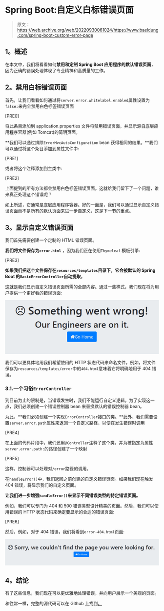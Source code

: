 # Spring Boot:自定义白标错误页面

> 原文：<https://web.archive.org/web/20220930061024/https://www.baeldung.com/spring-boot-custom-error-page>

## **1。概述**

在本文中，我们将看看如何**禁用和定制 Spring Boot 应用程序的默认错误页面**，因为正确的错误处理体现了专业精神和高质量的工作。

## **2。禁用白标错误页面**

首先，让我们看看如何通过将`server.error.whitelabel.enabled`属性设置为`false:`来完全禁用白色标签错误页面

[PRE0]

将此条目添加到 application.properties 文件将禁用错误页面，并显示源自底层应用程序容器(例如 Tomcat)的简明页面。

**我们可以通过排除`ErrorMvcAutoConfiguration` bean 获得相同的结果。**我们可以通过将这个条目添加到属性文件中:

[PRE1]

或者将这个注释添加到主类中:

[PRE2]

上面提到的所有方法都会禁用白色标签错误页面。这就给我们留下了一个问题，谁来真正处理这个错误呢？

如上所述，它通常是底层应用程序容器。好的一面是，我们可以通过显示自定义错误页面而不是所有的默认页面来进一步自定义，这是下一节的重点。

## **3。显示自定义错误页面**

我们首先需要创建一个定制的 HTML 错误页面。

**我们将文件保存为`error.html`** ，因为我们正在使用`Thymeleaf` 模板引擎:

[PRE3]

**如果我们把这个文件保存在`resources/templates`目录下，它会被默认的 Spring Boot 的`BasicErrorController`自动提取**。

这就是我们显示自定义错误页面所需的全部内容。通过一些样式，我们现在将为用户提供一个更好看的错误页面:

[![Spring Boot Custom Error Page](img/a2654c55a79da3c96d271d82a73a1e50.png)](/web/20221218220601/https://www.baeldung.com/wp-content/uploads/2018/04/error1.png)

我们可以更具体地用我们希望使用的 HTTP 状态代码来命名文件，例如，将文件保存为`resources/templates/error`中的`404.html`意味着它将明确地用于 404 错误。

### 3.1.一个习俗`ErrorController`

到目前为止的限制是，当错误发生时，我们不能运行自定义逻辑。为了实现这一点，我们必须创建一个错误控制器 bean 来替换默认的错误控制器 bean。

为此，**我们必须创建一个实现`ErrorController`接口的类。**此外，我们需要设置`server.error.path`属性来返回一个自定义路径，以便在发生错误时调用

[PRE4]

在上面的代码片段中，我们还用`@Controller`注释了这个类，并为被指定为属性`server.error.path:`的路径创建了一个映射

[PRE5]

这样，控制器可以处理对`/error`路径的调用。

在`handleError()`中，我们返回之前创建的自定义错误页面。如果我们现在触发 404 错误，将显示我们的自定义页面。

**让我们进一步增强`handleError()`来显示不同错误类型的特定错误页面。**

例如，我们可以专门为 404 和 500 错误类型设计精美的页面。然后，我们可以使用错误的 HTTP 状态代码来确定要显示的合适的错误页面:

[PRE6]

然后，例如，对于 404 错误，我们将看到`error-404.html`页面:

[![error404](img/2bac17664f228c6e30a828e5090329fd.png)](/web/20221218220601/https://www.baeldung.com/wp-content/uploads/2018/04/error404.png)

## **4。结论**

有了这些信息，我们现在可以更优雅地处理错误，并向用户展示一个美观的页面。

和往常一样，完整的源代码可以在 Github 上找到[。](https://web.archive.org/web/20221218220601/https://github.com/eugenp/tutorials/tree/master/spring-boot-modules/spring-boot-basic-customization)